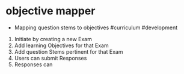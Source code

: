 objective mapper
================

- Mapping question stems to objectives #curriculum #development

1. Initiate by creating a new Exam
2. Add learning Objectives for that Exam
3. Add question Stems pertinent for that Exam
4. Users can submit Responses
5. Responses can 